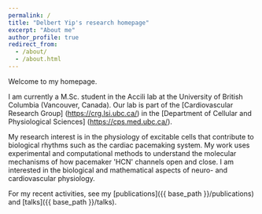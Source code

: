 ```yaml
---
permalink: /
title: "Delbert Yip's research homepage"
excerpt: "About me"
author_profile: true
redirect_from: 
  - /about/
  - /about.html
---
```


Welcome to my homepage. 

I am currently a M.Sc. student in the Accili lab at the University of British Columbia (Vancouver, Canada). Our lab is part of the [Cardiovascular Research Group] (https://crg.lsi.ubc.ca/) in the [Department of Cellular and Physiological Sciences] (https://cps.med.ubc.ca/). 

My research interest is in the physiology of excitable cells that contribute to biological rhythms such as the cardiac pacemaking system. My work uses experimental and computational methods to understand the molecular mechanisms of how pacemaker 'HCN' channels open and close. I am  interested in the biological and mathematical aspects of neuro- and cardiovascular physiology. 

For my recent activities, see my [publications]({{ base_path }}/publications) and [talks]({{ base_path }}/talks).
